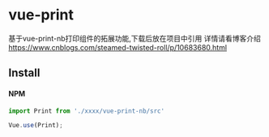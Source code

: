 # vue-print

基于vue-print-nb打印组件的拓展功能,下载后放在项目中引用
详情请看博客介绍
<a href='https://www.cnblogs.com/steamed-twisted-roll/p/10683680.html' target='_blank'>https://www.cnblogs.com/steamed-twisted-roll/p/10683680.html</a>

## Install

#### NPM

```javascript
import Print from './xxxx/vue-print-nb/src'

Vue.use(Print);
```

